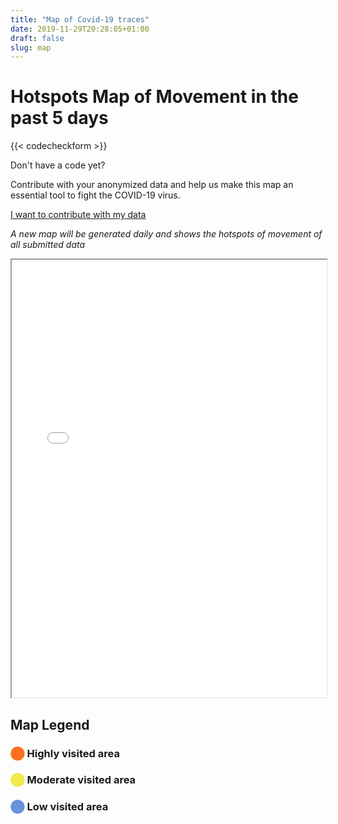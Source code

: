 ```yaml
---
title: "Map of Covid-19 traces"
date: 2019-11-29T20:28:05+01:00
draft: false
slug: map
---
```


# Hotspots Map of Movement in the past 5 days

<div class="contribution">

{{< codecheckform >}}

Don't have a code yet?

Contribute with your anonymized data and help us make this map an essential tool to fight the COVID-19 virus.

[I want to contribute with my data](/newcase)

</div>

*A new map will be generated daily and shows the hotspots of movement of all submitted data*

<iframe src="/map/heatmap.html" width="100%" height="700px"></iframe>


## Map Legend

### <span style="color:#fb7021">⬤</span> Highly visited area

### <span style="color:#f0ea4b">⬤</span> Moderate visited area

### <span style="color:#6693d9">⬤</span> Low visited area
